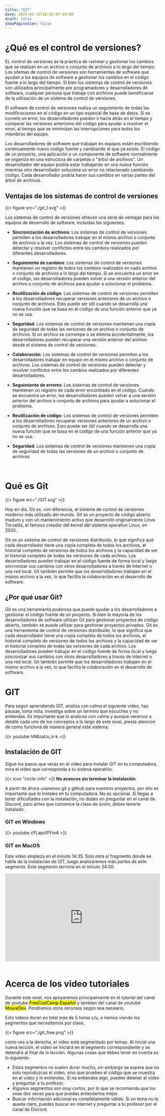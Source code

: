 ```yaml
---
title: "GIT"
date: 2023-02-15T16:42:07-05:00
draft: false
showPagination: false
---
```


<!-- Git y Github, que son y primeros pasos -->

# ¿Qué es el control de versiones?

EL control de versiones es la práctica de rastrear y gestionar los cambios que se realizan en un archivo o conjunto de archivos a lo largo del tiempo. Los sitemas de control de versiones son herramientas de software que ayudan a los equipos de software a gestionar los cambios en el código fuente a lo largo del tiempo. Si bien los sistemas de control de versiones son utilizados principalmente por programadores y desarrolladores de software, cualquier persona que trabaje con archivos puede beneficiarse de la utilización de un sistema de control de versiones.

El software de control de versiones realiza un seguimiento de todas las modificaciones en el código en un tipo especial de base de datos. Si se comete un error, los desarrolladores pueden ir hacia atrás en el tiempo y comparar las versiones anteriores del código para ayudar a resolver el error, al tiempo que se minimizan las interrupciones para todos los miembros del equipo.

Los desarrolladores de software que trabajan en equipos están escribiendo continuamente nuevo código fuente y cambiando el que ya existe. El código de un proyecto, una aplicación o un componente de software normalmente se organiza en una estructura de carpetas o "árbol de archivos". Un desarrollador del equipo podría estar trabajando en una nueva función mientras otro desarrollador soluciona un error no relacionado cambiando código. Cada desarrollador podría hacer sus cambios en varias partes del árbol de archivos.

## Ventajas de los sistemas de control de versiones

{{< figure src="./git_1.svg" >}}

Los sistemas de control de versiones ofrecen una serie de ventajas para los equipos de desarrollo de software, incluidas las siguientes:

* **Sincronización de archivos**: Los sistemas de control de versiones permiten a los desarrolladores trabajar en el mismo archivo o conjunto de archivos a la vez. Los sistemas de control de versiones pueden detectar y resolver conflictos entre los cambios realizados por diferentes desarrolladores.

* **Seguimiento de cambios**: Los sistemas de control de versiones mantienen un registro de todos los cambios realizados en cada archivo o conjunto de archivos a lo largo del tiempo. Si se encuentra un error en el código, los desarrolladores pueden volver a una versión anterior del archivo o conjunto de archivos para ayudar a solucionar el problema.

* **Reutilización de código**: Los sistemas de control de versiones permiten a los desarrolladores recuperar versiones anteriores de un archivo o conjunto de archivos. Esto puede ser útil cuando se desarrolla una nueva función que se basa en el código de una función anterior que ya no se usa.

* **Seguridad**: Los sistemas de control de versiones mantienen una copia de seguridad de todas las versiones de un archivo o conjunto de archivos. Si un archivo se corrompe o se elimina accidentalmente, los desarrolladores pueden recuperar una versión anterior del archivo desde el sistema de control de versiones.

* **Colaboración**: Los sistemas de control de versiones permiten a los desarrolladores trabajar en equipo en el mismo archivo o conjunto de archivos. Los sistemas de control de versiones pueden detectar y resolver conflictos entre los cambios realizados por diferentes desarrolladores.

* **Seguimiento de errores**: Los sistemas de control de versiones mantienen un registro de cada error encontrado en el código. Cuando se encuentra un error, los desarrolladores pueden volver a una versión anterior del archivo o conjunto de archivos para ayudar a solucionar el problema.

* **Reutilización de código**: Los sistemas de control de versiones permiten a los desarrolladores recuperar versiones anteriores de un archivo o conjunto de archivos. Esto puede ser útil cuando se desarrolla una nueva función que se basa en el código de una función anterior que ya no se usa.

* **Seguridad**: Los sistemas de control de versiones mantienen una copia de seguridad de todas las versiones de un archivo o conjunto de archivos

<br>

# Qué es Git

{{< figure src="./GIT.svg" >}}

Hoy en día, Git es, con diferencia, el sistema de control de versiones moderno más utilizado del mundo. Git es un proyecto de código abierto maduro y con un mantenimiento activo que desarrolló originalmente Linus Torvalds, el famoso creador del kernel del sistema operativo Linux, en 2005.

Git es un sistema de control de versiones distribuido, lo que significa que cada desarrollador tiene una copia completa de todos los archivos, el historial completo de versiones de todos los archivos y la capacidad de ver el historial completo de todas las versiones de cada archivo. Los desarrolladores pueden trabajar en el código fuente de forma local y luego sincronizar sus cambios con otros desarrolladores a través de Internet o una red local. Git también permite que los desarrolladores trabajen en el mismo archivo a la vez, lo que facilita la colaboración en el desarrollo de software.

## ¿Por qué usar Git?

Git es una herramienta poderosa que puede ayudar a los desarrolladores a gestionar el código fuente de un proyecto. Si bien la mayoría de los desarrolladores de software utilizan Git para gestionar proyectos de código abierto, también se puede utilizar para gestionar proyectos privados. Git es una herramienta de control de versiones distribuido, lo que significa que cada desarrollador tiene una copia completa de todos los archivos, el historial completo de versiones de todos los archivos y la capacidad de ver el historial completo de todas las versiones de cada archivo. Los desarrolladores pueden trabajar en el código fuente de forma local y luego sincronizar sus cambios con otros desarrolladores a través de Internet o una red local. Git también permite que los desarrolladores trabajen en el mismo archivo a la vez, lo que facilita la colaboración en el desarrollo de software.

# GIT

Para seguir aprendiendo GIT, analiza con calma el siguiente video, haz pausas, toma nota, investiga sobre un termino que escuches y no entiendas. Es importante que lo analices con calma y aunque veremos a detalle cada uno de los conceptos a lo largo de este nivel, presta atencion de como funciona de manera general este sistema.

{{< youtube hN8zaUu_k-k >}}

## Instalación de GIT

Sigue los pasos que verás en el video para instalar GIT en tu computadora, mira el video que corresponda a tu sistena operativo.

<div class="flex flex-col px-4 py-2 mb-8 text-base rounded-md bg-primary-100 dark:bg-primary-900">
  <div style="gap: 1rem;" class="flex items-center ltr:pr-3 rtl:pl-3 text-primary-400">
    <span>{{< icon "circle-info" >}}</span>
    <b>No avances sin terminar la instalación</b>
  </div>
  <span > <!-- class="dark:text-neutral-300" -->

A partir de ahora usaremos git y github para nuestros proyectos, por ello es importante que lo instales en tu computadora. No es opcional. Si llegas a tener dificultades con la instalación, no dudes en preguntar en el canal de Discord, pero antes que comience la clase de zoom, debes tenerlo instalado.
  </span>
</div>

### GIT en Windows

{{< youtube cYLapo1FFmA >}}

### GIT en MacOS

<!-- {{< youtube FxN8uDk65Oo >}} -->

Este video empieza en el minuto 14:35. Solo mira el fragmento donde se habla de la instalación de GIT, luego analizaremos más partes de este segmento. Este segmento termina en el minuto 24:00.

<div style="position: relative; padding-bottom: 56.25%; height: 0; overflow: hidden;">
  <iframe style="position: absolute; top: 0; left: 0; width: 100%; height: 100%; border:0;" src="https://www.youtube.com/embed/3GymExBkKjE?start=875&end=1440" title="YouTube video player" frameborder="0" allow="accelerometer; autoplay; clipboard-write; encrypted-media; gyroscope; picture-in-picture; web-share" allowfullscreen></iframe>
</div>

<br>

# Acerca de los video tutoriales

Durante este nivel, nos apoyaremos principalmente en el tutoríal del canal de youtube <mark>FreeCodCamp Español</mark> y tambien del canal de youtube <mark>MoureDev</mark>. Pondremos otros recursos según sea neceario.

Esto videos duran en total más de 5 horas c/u, e iremos viendo los segmentos que necesitemos por clase.

{{< figure src="./git_free.png" >}}

como ves a la derecha, el video está segmentado por temas. Al inicial una nueva lección, el video se iniciará en el segmento correspondiente y se detendrá al final de la lección. Algunas cosas que debes tener en cuenta es lo siguiente:

- Estos segmentos no suelen durar mucho, sin embargo se espera que no solo reproduzcas el video, sino que pruebes el código que se muestra en el video y lo entiendas. Si no entiendes algo, puedes detener el video y preguntar a tu profesor.
- Algunos segmentos son muy cortos, por lo que se recomienda que los veas dos veces para que puedas entenderlos mejor.
- Buscar información adicional es completamente válido. Si un tema no te queda claro, puedes buscar en internet y preguntar a tu profesor por el canal de Discord.

